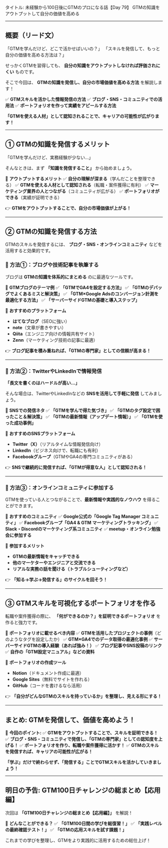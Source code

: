 タイトル: 未経験から100日後にGTMのプロになる話【Day 79】
GTMの知識をアウトプットして自分の価値を高める

---

## **概要（リード文）**

「GTMを学んだけど、どこで活かせばいいの？」
「スキルを発信して、もっと自分の価値を高める方法は？」

せっかくGTMを習得しても、 **自分の知識をアウトプットしなければ評価されにくい** ものです。

そこで今回は、 **GTMの知識を発信し、自分の市場価値を高める方法** を解説します！

✅ **GTMスキルを活かした情報発信の方法**
✅ **ブログ・SNS・コミュニティでの活用法**
✅ **ポートフォリオを作って実績をアピールする方法**

**「GTMを使える人材」として認知されることで、キャリアの可能性が広がります！**

---

## **① GTMの知識を発信するメリット**

「GTMを学んだけど、実務経験が少ない…」

そんなときは、まず **「知識を発信すること」** から始めましょう。

📌 **アウトプットするメリット**
✅ **自分の理解が深まる**（学んだことを整理できる）
✅ **GTMを使える人材として認知される**（転職・案件獲得に有利）
✅ **マーケティング業界の人とつながる**（コミュニティが広がる）
✅ **ポートフォリオができる**（実績が証明できる）

👉 **GTMをアウトプットすることで、自分の市場価値が上がる！**

---

## **② GTMの知識を発信する方法**

GTMのスキルを発信するには、 **ブログ・SNS・オンラインコミュニティ** などを活用すると効果的です。

### **🔹 方法①：ブログや技術記事を執筆する**

ブログは **GTMの知識を体系的にまとめる** のに最適なツールです。

📌 **GTMブログのテーマ例**
✅ **「GTMでGA4を設定する方法」**
✅ **「GTMのデバッグでよくあるミスと解決策」**
✅ **「GTM×Google Adsのコンバージョン計測を最適化する方法」**
✅ **「サーバーサイドGTMの基礎と導入ステップ」**

🔹 **おすすめのプラットフォーム**
- **はてなブログ**（SEOに強い）
- **note**（文章が書きやすい）
- **Qiita**（エンジニア向けの情報共有サイト）
- **Zenn**（マーケティング技術の記事に最適）

👉 **ブログ記事を積み重ねれば、「GTMの専門家」としての信頼が高まる！**

---

### **🔹 方法②：TwitterやLinkedInで情報発信**

**「長文を書くのはハードルが高い…」**

そんな場合は、TwitterやLinkedInなどの **SNSを活用して手軽に発信** してみましょう。

📌 **SNSでの発信ネタ**
✅ **「GTMを学んで得た気づき」**
✅ **「GTMのタグ設定で困ったこと＆解決策」**
✅ **「GTMの最新情報（アップデート情報）」**
✅ **「GTMを使った成功事例」**

🔹 **おすすめのSNSプラットフォーム**
- **Twitter（X）**（リアルタイムな情報発信向け）
- **LinkedIn**（ビジネス向けで、転職にも有利）
- **Facebookグループ**（GTMやGA4の専門コミュニティがある）

👉 **SNSで継続的に発信すれば、「GTMが得意な人」として認知される！**

---

### **🔹 方法③：オンラインコミュニティに参加する**

GTMを使っている人とつながることで、**最新情報や実践的なノウハウ** を得ることができます。

📌 **おすすめのコミュニティ**
✅ **Google公式の「Google Tag Manager コミュニティ」**
✅ **Facebookグループ「GA4 & GTM マーケティングトラッキング」**
✅ **Slack・Discordのマーケティング系コミュニティ**
✅ **meetup・オンライン勉強会に参加する**

🔹 **参加するメリット**
- **GTMの最新情報をキャッチできる**
- **他のマーケターやエンジニアと交流できる**
- **リアルな実務の話を聞ける（トラブルシューティングなど）**

👉 **「知る→学ぶ→発信する」のサイクルを回そう！**

---

## **③ GTMスキルを可視化するポートフォリオを作る**

転職や案件獲得の際に、 **「何ができるのか？」を証明できるポートフォリオ** を作ると強力です。

📌 **ポートフォリオに載せるべき内容**
✅ **GTMを活用したプロジェクトの事例**（どのようなタグを設定したか）
✅ **GTM×GA4でのデータ取得の最適化事例**
✅ **サーバーサイドGTMの導入経験（あれば強み！）**
✅ **ブログ記事やSNS投稿のリンク**
✅ **自作の「GTM設定マニュアル」などの資料**

🔹 **ポートフォリオの作成ツール**
- **Notion**（ドキュメント作成に最適）
- **Google Sites**（無料でサイトを作れる）
- **GitHub**（コードを書けるなら活用）

👉 **「自分がどんなGTMのスキルを持っているか」を整理し、見える形にする！**

---

## **まとめ: GTMを発信して、価値を高めよう！**

📌 **今回のポイント:**
✅ **GTMをアウトプットすることで、スキルを証明できる！**
✅ **ブログ・SNS・コミュニティで発信し、「GTMの専門家」としての認知度を上げる！**
✅ **ポートフォリオを作り、転職や案件獲得に活かす！**
✅ **GTMのスキルを発信すれば、キャリアの可能性が広がる！**

**「学ぶ」だけで終わらせず、「発信する」ことでGTMスキルを活かしていきましょう！**

---

## **明日の予告: GTM100日チャレンジの総まとめ【応用編】**

次回は **「GTM100日チャレンジの総まとめ【応用編】」** を解説！

📌 **どんなことができる？**
✅ **「GTM100日間の学びを総復習！」**
✅ **「実践レベルの最終確認テスト！」**
✅ **「GTMの応用スキルを試す課題！」**

これまでの学びを整理し、GTMをより実践的に活用するための総仕上げ！

